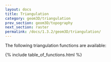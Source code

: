 ```yaml
---
layout: docs
title: Triangulation
category: geom3D/triangulation
prev_section: geom3D/topography
next_section: raster
permalink: /docs/1.3.2/geom3D/triangulation/
---
```


The following triangulation functions are available:

{% include table_of_functions.html %}
